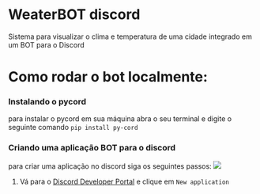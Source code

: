# WeaterBOT discord
Sistema para visualizar o clima e temperatura de uma cidade integrado em um BOT para o Discord

# Como rodar o bot localmente:

### Instalando o pycord
para instalar o pycord em sua máquina abra o seu terminal e digite o seguinte comando 
```pip install py-cord```

### Criando uma aplicação BOT para o discord
para criar uma aplicação no discord siga os seguintes passos:
![](https://gblobscdn.gitbook.com/assets%2F-MjPk-Yu4sOq8KGrr_yG%2F-MjdW3OQnwUhacopqSWw%2F-Mjd_-mxrJCrzmaXrAg8%2Fimage.png?alt=media&token=b8e2ae6c-2290-4d37-ad7c-eb412f3fb00e)
1. Vá para o [Discord Developer Portal](https://discord.com/developers/applications) e clique em ```New application```
